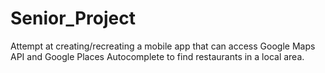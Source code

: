 # Senior_Project
Attempt at creating/recreating a mobile app that can access Google Maps API and Google Places Autocomplete to find restaurants in a local area.
